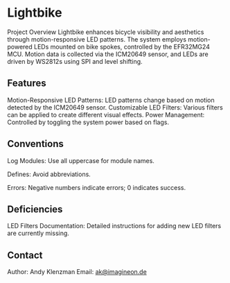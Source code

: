 # Lightbike
Project Overview
Lightbike enhances bicycle visibility and aesthetics through motion-responsive LED patterns. The system employs motion-powered LEDs mounted on bike spokes, controlled by the EFR32MG24 MCU. Motion data is collected via the ICM20649 sensor, and LEDs are driven by WS2812s using SPI and level shifting.

## Features
Motion-Responsive LED Patterns: LED patterns change based on motion detected by the ICM20649 sensor.
Customizable LED Filters: Various filters can be applied to create different visual effects.
Power Management: Controlled by toggling the system power based on flags.


## Conventions
Log Modules: Use all uppercase for module names.

Defines: Avoid abbreviations.

Errors: Negative numbers indicate errors; 0 indicates success.

## Deficiencies
LED Filters Documentation: Detailed instructions for adding new LED filters are currently missing.



## Contact
Author: Andy Klenzman
Email: ak@imagineon.de